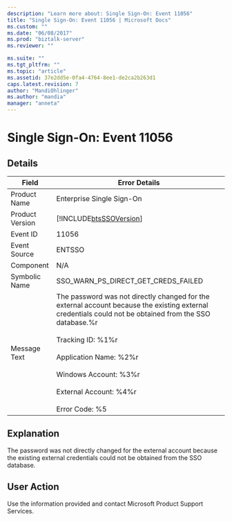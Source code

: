 ```yaml
---
description: "Learn more about: Single Sign-On: Event 11056"
title: "Single Sign-On: Event 11056 | Microsoft Docs"
ms.custom: ""
ms.date: "06/08/2017"
ms.prod: "biztalk-server"
ms.reviewer: ""

ms.suite: ""
ms.tgt_pltfrm: ""
ms.topic: "article"
ms.assetid: 37e2dd5e-0fa4-4764-8ee1-de2ca2b263d1
caps.latest.revision: 7
author: "MandiOhlinger"
ms.author: "mandia"
manager: "anneta"
---
```

# Single Sign-On: Event 11056
## Details  
  
| Field | Error Details | 
|-----------------|--------------------------------------------------------------------------------------------------------------------------------------------------------------------------------------------------------------------------------------------------------------------------------------------------------------------------|
|  Product Name   |                                                                                                                                                Enterprise Single Sign-On                                                                                                                                                 |
| Product Version |                                                                                                                                [!INCLUDE[btsSSOVersion](../includes/btsssoversion-md.md)]                                                                                                                                |
|    Event ID     |                                                                                                                                                          11056                                                                                                                                                           |
|  Event Source   |                                                                                                                                                          ENTSSO                                                                                                                                                          |
|    Component    |                                                                                                                                                           N/A                                                                                                                                                            |
|  Symbolic Name  |                                                                                                                                           SSO_WARN_PS_DIRECT_GET_CREDS_FAILED                                                                                                                                            |
|  Message Text   | The password was not directly changed for the external account because the existing external credentials could not be obtained from the SSO database.%r<br /><br /> Tracking ID: %1%r<br /><br /> Application Name: %2%r<br /><br /> Windows Account: %3%r<br /><br /> External Account: %4%r<br /><br /> Error Code: %5 |
  
## Explanation  
 The password was not directly changed for the external account because the existing external credentials could not be obtained from the SSO database.  
  
## User Action  
 Use the information provided and contact Microsoft Product Support Services.
